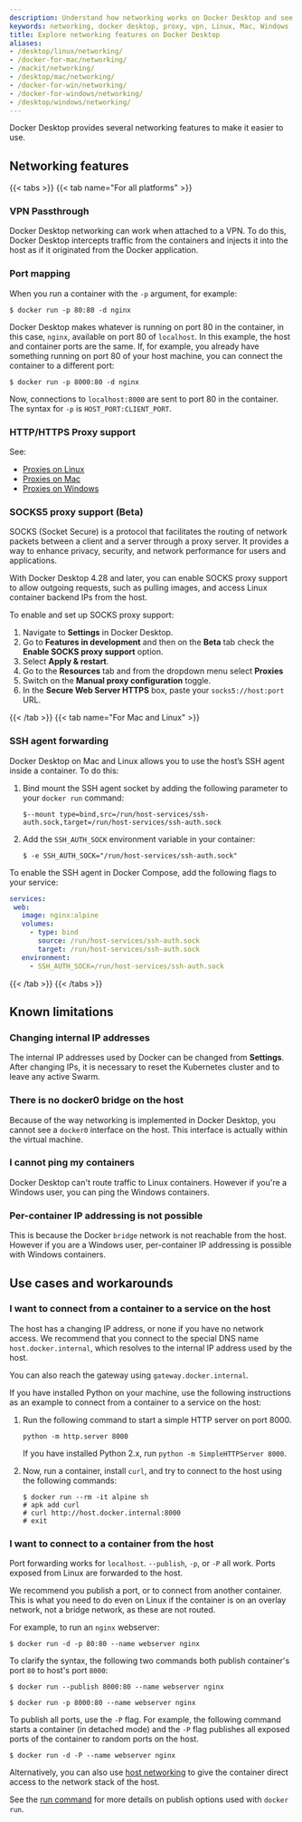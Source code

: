 ```yaml
---
description: Understand how networking works on Docker Desktop and see the known limitations
keywords: networking, docker desktop, proxy, vpn, Linux, Mac, Windows
title: Explore networking features on Docker Desktop
aliases:
- /desktop/linux/networking/
- /docker-for-mac/networking/
- /mackit/networking/
- /desktop/mac/networking/
- /docker-for-win/networking/
- /docker-for-windows/networking/
- /desktop/windows/networking/
---
```


Docker Desktop provides several networking features to make it easier to
use.

## Networking features

{{< tabs >}}
{{< tab name="For all platforms" >}}

### VPN Passthrough

Docker Desktop networking can work when attached to a VPN. To do this,
Docker Desktop intercepts traffic from the containers and injects it into
the host as if it originated from the Docker application.

### Port mapping

When you run a container with the `-p` argument, for example:

```console
$ docker run -p 80:80 -d nginx
```

Docker Desktop makes whatever is running on port 80 in the container, in
this case, `nginx`, available on port 80 of `localhost`. In this example, the
host and container ports are the same. If, for example, you already have something running on port 80 of
your host machine, you can connect the container to a different port:

```console
$ docker run -p 8000:80 -d nginx
```

Now, connections to `localhost:8000` are sent to port 80 in the container. The
syntax for `-p` is `HOST_PORT:CLIENT_PORT`.

### HTTP/HTTPS Proxy support

See:
- [Proxies on Linux](settings/linux.md#proxies)
- [Proxies on Mac](settings/mac.md#proxies)
- [Proxies on Windows](settings/windows.md#proxies)

### SOCKS5 proxy support (Beta)

SOCKS (Socket Secure) is a protocol that facilitates the routing of network packets between a client and a server through a proxy server. It provides a way to enhance privacy, security, and network performance for users and applications.

With Docker Desktop 4.28 and later, you can enable SOCKS proxy support to allow outgoing requests, such as pulling images, and access Linux container backend IPs from the host. 

To enable and set up SOCKS proxy support:

1. Navigate to **Settings** in Docker Desktop. 
2. Go to **Features in development** and then on the **Beta** tab check the **Enable SOCKS proxy support** option. 
3. Select **Apply & restart**.
4. Go to the **Resources** tab and from the dropdown menu select **Proxies**
5. Switch on the **Manual proxy configuration** toggle. 
6. In the **Secure Web Server HTTPS** box, paste your `socks5://host:port` URL.


{{< /tab >}}
{{< tab name="For Mac and Linux" >}}

### SSH agent forwarding

Docker Desktop on Mac and Linux allows you to use the host’s SSH agent inside a container. To do this:

1. Bind mount the SSH agent socket by adding the following parameter to your `docker run` command:

   ```console
   $--mount type=bind,src=/run/host-services/ssh-auth.sock,target=/run/host-services/ssh-auth.sock
   ```

2. Add the `SSH_AUTH_SOCK` environment variable in your container:

    ```console
    $ -e SSH_AUTH_SOCK="/run/host-services/ssh-auth.sock"
    ```

To enable the SSH agent in Docker Compose, add the following flags to your service:

 ```yaml
services:
  web:
    image: nginx:alpine
    volumes:
      - type: bind
        source: /run/host-services/ssh-auth.sock
        target: /run/host-services/ssh-auth.sock
    environment:
      - SSH_AUTH_SOCK=/run/host-services/ssh-auth.sock
 ```

{{< /tab >}}
{{< /tabs >}}

## Known limitations

### Changing internal IP addresses

The internal IP addresses used by Docker can be changed from **Settings**. After changing IPs, it is necessary to reset the Kubernetes cluster and to leave any active Swarm.

### There is no docker0 bridge on the host

Because of the way networking is implemented in Docker Desktop, you cannot
see a `docker0` interface on the host. This interface is actually within the
virtual machine.

### I cannot ping my containers

Docker Desktop can't route traffic to Linux containers. However if you're a Windows user, you can
ping the Windows containers.

### Per-container IP addressing is not possible

This is because the Docker `bridge` network is not reachable from the host.
However if you are a Windows user, per-container IP addressing is possible with Windows containers.

## Use cases and workarounds 

### I want to connect from a container to a service on the host

The host has a changing IP address, or none if you have no network access.
We recommend that you connect to the special DNS name `host.docker.internal`,
which resolves to the internal IP address used by the host.

You can also reach the gateway using `gateway.docker.internal`.

If you have installed Python on your machine, use the following instructions as an example to connect from a container to a service on the host:

1. Run the following command to start a simple HTTP server on port 8000.

    `python -m http.server 8000`

    If you have installed Python 2.x, run `python -m SimpleHTTPServer 8000`.

2. Now, run a container, install `curl`, and try to connect to the host using the following commands:

    ```console
    $ docker run --rm -it alpine sh
    # apk add curl
    # curl http://host.docker.internal:8000
    # exit
    ```

### I want to connect to a container from the host

Port forwarding works for `localhost`. `--publish`, `-p`, or `-P` all work.
Ports exposed from Linux are forwarded to the host.

We recommend you publish a port, or to connect from another
container. This is what you need to do even on Linux if the container is on an
overlay network, not a bridge network, as these are not routed.

For example, to run an `nginx` webserver:

```console
$ docker run -d -p 80:80 --name webserver nginx
```

To clarify the syntax, the following two commands both publish container's port `80` to host's port `8000`:

```console
$ docker run --publish 8000:80 --name webserver nginx

$ docker run -p 8000:80 --name webserver nginx
```

To publish all ports, use the `-P` flag. For example, the following command
starts a container (in detached mode) and the `-P` flag publishes all exposed ports of the
container to random ports on the host.

```console
$ docker run -d -P --name webserver nginx
```

Alternatively, you can also use [host networking](../network/drivers/host.md#docker-desktop)
to give the container direct access to the network stack of the host.

See the [run command](../reference/cli/docker/container/run.md) for more details on
publish options used with `docker run`.
